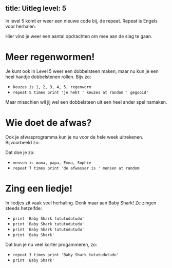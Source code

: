 title: Uitleg
level: 5
---
In level 5 komt er weer een nieuwe code bij, de repeat. Repeat is Engels voor herhalen.

Hier vind je weer een aantal opdrachten om mee aan de slag te gaan.

# Meer regenwormen!
Je kunt ook in Level 5 weer een dobbelsteen maken, maar nu kun je een heel handje dobbelstenen rollen. Bijv zo:

* `keuzes is 1, 2, 3, 4, 5, regenworm`
* `repeat 5 times print 'je hebt ' keuzes at random ' gegooid'`

Maar misschien wil jij wel een dobbelsteen uit een heel ander spel namaken.

# Wie doet de afwas?
Ook je afwasprogramma kun je nu voor de hele week uitrekenen. Bijvoorbeeld zo:

Dat doe je zo:

* `mensen is mama, papa, Emma, Sophie`
* `repeat 7 times print 'de afwasser is ' mensen at random`

# Zing een liedje!

In liedjes zit vaak veel herhaling. Denk maar aan Baby Shark! Ze zingen steeds hetzelfde:

* `print 'Baby Shark tututudutudu'`
* `print 'Baby Shark tututudutudu'`
* `print 'Baby Shark tututudutudu'`
* `print 'Baby Shark'`

Dat kun je nu veel korter progammeren, zo:
* `repeat 3 times print 'Baby Shark tututudutudu'`
* `print 'Baby Shark'`
